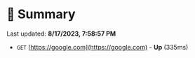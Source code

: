 # 📖 Summary
Last updated: **8/17/2023, 7:58:57 PM**

- `GET` [https://google.com](https://google.com) - **Up** (335ms)
